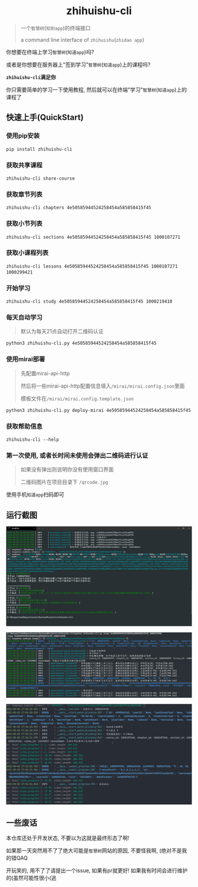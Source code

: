 <h1 align="center">zhihuishu-cli</h1>

> 一个`智慧树`(`知到app`)的终端接口
>
> a command line interface of `zhihuishu`(`zhidao app`)

你想要在终端上学习`智慧树`(`知道app`)吗?

或者是你想要在服务器上"签到学习"`智慧树`(`知道app`)上的课程吗?

**`zhihuishu-cli`满足你**

你只需要简单的学习一下使用教程, 然后就可以在终端"学习"`智慧树`(`知道app`)上的课程了

## 快速上手(QuickStart)

### 使用pip安装

```shell
pip install zhihuishu-cli
```

### 获取共享课程

```shell
zhihuishu-cli share-course
```

### 获取章节列表

```shell
zhihuishu-cli chapters 4e50585944524258454a585858415f45
```

### 获取小节列表

```shell
zhihuishu-cli sections 4e50585944524258454a585858415f45 1000107271
```

### 获取小课程列表

```shell
zhihuishu-cli lessons 4e50585944524258454a585858415f45 1000107271 1000299421
```

### 开始学习

```shell
zhihuishu-cli study 4e50585944524258454a585858415f45 1000219410
```

### 每天自动学习

> 默认为每天21点自动打开二维码认证

```shell
python3 zhihuishu-cli.py 4e50585944524258454a585858415f45
```

### 使用mirai部署

> 先配置mirai-api-http
> 
> 然后将一些mirai-api-http配置信息填入`/mirai/mirai.config.json`里面
> 
> 模板文件在`/mirai/mirai.config.template.json`

```shell
python3 zhihuishu-cli.py deploy-mirai 4e50585944524258454a585858415f45
```

### 获取帮助信息

```shell
zhihuishu-cli --help
```

### 第一次使用, 或者长时间未使用会弹出二维码进行认证

> 如果没有弹出则说明你没有使用窗口界面
>
> 二维码图片在项目目录下 `/qrcode.jpg`

使用手机`知道app`扫码即可

## 运行截图

![运行截图](./images/chapter.png)

![运行截图](./images/start_study.png)

![运行截图](./images/img.png)

## 一些废话

本仓库还处于开发状态, 不要以为这就是最终形态了啊!

如果那一天突然用不了了绝大可能是`智慧树`网站的原因, 不要怪我啊, (绝对不是我的错QAQ

开玩笑的, 用不了了请提出一个issue, 如果有pr就更好! 如果我有时间会进行维护的(虽然可能性很小(逃
